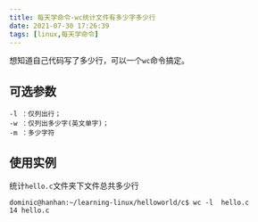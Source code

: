```yaml
---
title: 每天学命令-wc统计文件有多少字多少行
date: 2021-07-30 17:26:39
tags: [linux,每天学命令]
---
```

想知道自己代码写了多少行，可以一个`wc`命令搞定。


## 可选参数
```
-l ：仅列出行；
-w ：仅列出多少字(英文单字)；
-m ：多少字符
```

## 使用实例
统计`hello.c`文件夹下文件总共多少行
```
dominic@hanhan:~/learning-linux/helloworld/c$ wc -l  hello.c
14 hello.c
```
